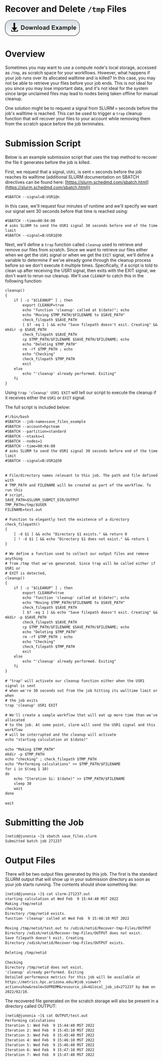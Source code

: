 # Recover and Delete ```/tmp``` Files

[![](/Images/Download-Button.png)](Recover-tmp-Files.tar.gz)

# Overview
Sometimes you may want to use a compute node's local storage, accessed as ```/tmp```, as scratch space for your workflows. However, what happens if your job runs over its allocated walltime and is killed? In this case, you may not be able to retrieve your files before your job ends. This is not ideal for you since you may lose important data, and it's not ideal for the system since large unclaimed files may lead to nodes being taken offline for manual cleanup.

One solution might be to request a signal from SLURM ```n``` seconds before the job's walltime is reached. This can be used to trigger a ```trap``` cleanup function that will recover your files to your account while removing them from the scratch space before the job terminates.

# Submission Script
Below is an example submission script that uses the trap method to recover the file it generates before the job is killed. 

First, we request that a signal, ```USR1```, is sent ```n``` seconds before the job reaches its walltime (additional SLURM documentation on SBATCH directives can be found here: [https://slurm.schedmd.com/sbatch.html](https://slurm.schedmd.com/sbatch.html)) 
```
#SBATCH --signal=B:USR1@n
```
In this case, we'll request four minutes of runtime and we'll specify we want our signal sent 30 seconds before that time is reached using:
```
#SBATCH --time=00:04:00
# asks SLURM to send the USR1 signal 30 seconds before end of the time limit
#SBATCH --signal=B:USR1@30
```
Next, we'll define a ```trap``` function called ```cleanup``` used to retrieve and remove our files from scratch. Since we want to retrieve our files either when we get the ```USR1``` signal or when we get the ```EXIT``` signal, we'll define a variable to determine if we've already gone through the cleanup process before so we don't execute it multiple times. Specifically, if a script is told to clean up after receiving the USR1 signal, then exits with the EXIT signal, we don't want to rerun our cleanup. We'll use ```CLEANUP``` to catch this in the following function:
```
cleanup()
{
    if [ -z "$CLEANUP" ] ; then
        export CLEANUP=true
        echo "function 'cleanup' called at $(date)"; echo
        echo "Moving $TMP_PATH/$FILENAME to $SAVE_PATH"
        check_filepath $SAVE_PATH
        [ $? -eq 1 ] && echo "Save filepath doesn't exit. Creating" && mkdir -p $SAVE_PATH
        check_filepath $SAVE_PATH
        cp $TMP_PATH/$FILENAME $SAVE_PATH/$FILENAME; echo
        echo "Deleting $TMP_PATH"
        rm -rf $TMP_PATH ; echo
        echo "Checking"
        check_filepath $TMP_PATH
        exit
    else
        echo "'cleanup' already performed. Exiting"
    fi
}
```
Using ```trap 'cleanup' USR1 EXIT``` will tell our script to execute the cleanup if it receives either the ```USR1``` or ```EXIT``` signal. 

The full script is included below:
```
#!/bin/bash
#SBATCH --job-name=save_files_example
#SBATCH --account=hpcteam
#SBATCH --partition=standard
#SBATCH --ntasks=1
#SBATCH --nodes=1
#SBATCH --time=00:04:00
# asks SLURM to send the USR1 signal 30 seconds before end of the time limit
#SBATCH --signal=B:USR1@30


# File/directory names relevant to this job. The path and file defined with
# TMP_PATH and FILENAME will be created as part of the workflow. To run this
# script, 
SAVE_PATH=$SLURM_SUBMIT_DIR/OUTPUT
TMP_PATH=/tmp/$USER
FILENAME=test.out

# Function to elegantly test the existence of a directory
check_filepath()
{
    [ -d $1 ] && echo "Directory $1 exists." && return 0
    [ ! -d $1 ] && echo "Directory $1 does not exist." && return 1
}

# We define a function used to collect our output files and remove anything
# from /tmp that we've generated. Since trap will be called either if USR1 or
# EXIT is detected, 
cleanup()
{
    if [ -z "$CLEANUP" ] ; then
        export CLEANUP=true
        echo "function 'cleanup' called at $(date)"; echo
        echo "Moving $TMP_PATH/$FILENAME to $SAVE_PATH"
        check_filepath $SAVE_PATH
        [ $? -eq 1 ] && echo "Save filepath doesn't exit. Creating" && mkdir -p $SAVE_PATH
        check_filepath $SAVE_PATH
        cp $TMP_PATH/$FILENAME $SAVE_PATH/$FILENAME; echo
        echo "Deleting $TMP_PATH"
        rm -rf $TMP_PATH ; echo
        echo "Checking"
        check_filepath $TMP_PATH
        exit
    else
        echo "'cleanup' already performed. Exiting"
    fi
}

# "trap" will activate our cleanup function either when the USR1 signal is sent
# when we're 30 seconds out from the job hitting its walltime limit or when 
# the job exits
trap 'cleanup' USR1 EXIT

# We'll create a sample workflow that will eat up more time than we've allocated
# to the job. At some point, slurm will send the USR1 signal and this workflow
# will be interrupted and the cleanup will activate
echo "starting calculation at $(date)"

echo "Making $TMP_PATH"
mkdir -p $TMP_PATH
echo "checking" ; check_filepath $TMP_PATH
echo "Performing calculations" >> $TMP_PATH/$FILENAME
for i in $(seq 1 10) 
do
    echo "Iteration $i: $(date)" >> $TMP_PATH/$FILENAME
    sleep 30
    wait
done

wait
```

# Submitting the Job
```
[netid@junonia ~]$ sbatch save_files.slurm 
Submitted batch job 271237
```

# Output Files
There will be two output files generated by this job. The first is the standard SLURM output that will show up in your submission directory as soon as your job starts running. The contents should show something like:
```
[netid@junonia ~]$ cat slurm-271237.out 
starting calculation at Wed Feb  9 15:44:40 MST 2022
Making /tmp/netid
checking
Directory /tmp/netid exists.
function 'cleanup' called at Wed Feb  9 15:48:10 MST 2022

Moving /tmp/netid/test.out to /xdisk/netid/Recover-tmp-Files/OUTPUT
Directory /xdisk/netid/Recover-tmp-Files/OUTPUT does not exist.
Save filepath doesn't exit. Creating
Directory /xdisk/netid/Recover-tmp-Files/OUTPUT exists.

Deleting /tmp/netid

Checking
Directory /tmp/netid does not exist.
'cleanup' already performed. Exiting
Detailed performance metrics for this job will be available at https://metrics.hpc.arizona.edu/#job_viewer?action=show&realm=SUPREMM&resource_id=4&local_job_id=271237 by 8am on 2022/02/10.
```
The recovered file generated on the scratch storage will also be present in a directory called OUTPUT:
```
[netid@junonia ~]$ cat OUTPUT/test.out 
Performing calculations
Iteration 1: Wed Feb  9 15:44:40 MST 2022
Iteration 2: Wed Feb  9 15:45:10 MST 2022
Iteration 3: Wed Feb  9 15:45:40 MST 2022
Iteration 4: Wed Feb  9 15:46:10 MST 2022
Iteration 5: Wed Feb  9 15:46:40 MST 2022
Iteration 6: Wed Feb  9 15:47:10 MST 2022
Iteration 7: Wed Feb  9 15:47:40 MST 2022
```
